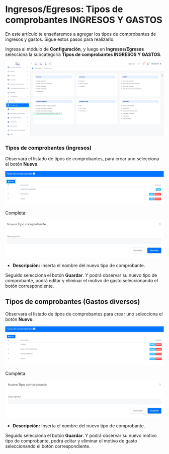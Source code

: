# Ingresos/Egresos: Tipos de comprobantes INGRESOS Y GASTOS

En este artículo te enseñaremos a agregar los tipos de comprobantes de ingresos y gastos. Sigue estos pasos para realizarlo:

Ingresa al módulo de **Configuración**, y luego en **Ingresos/Egresos** selecciona la subcategoría **Tipos de comprobantes INGRESOS Y GASTOS**. 

![Alt text](img/metodosgastos8.jpg)

### Tipos de comprobantes (ingresos)

Observará el listado de tipos de comprobantes, para crear uno selecciona el botón **Nuevo**.

![Alt text](img/tipocomprobantes1.jpg)

Completa:

![Alt text](img/tipocomprobantes2.jpg)

* **Descripción:** Inserta el nombre del nuevo tipo de comprobante.
  
Seguido selecciona el botón **Guardar**. Y podrá observar su nuevo tipo de comprobante, podrá editar y eliminar el motivo de gasto seleccionando el botón correspondiente.

## Tipos de comprobantes (Gastos diversos)

Observará el listado de tipos de comprobantes para crear uno selecciona el botón **Nuevo**.

![Alt text](img/tipocomprobantes3.jpg)

Completa:

![Alt text](img/tipocomprobantes4.jpg)

* **Descripción:** Inserta el nombre del nuevo tipo de comprobante.
  
Seguido selecciona el botón **Guardar**. Y podrá observar su nuevo motivo tipo de comprobante, podrá editar y eliminar el motivo de gasto seleccionando el botón correspondiente.
